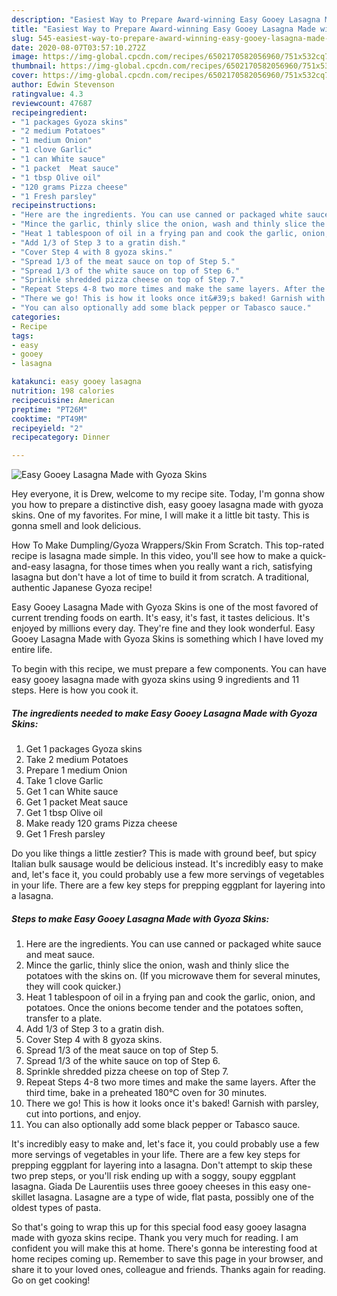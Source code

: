 ```yaml
---
description: "Easiest Way to Prepare Award-winning Easy Gooey Lasagna Made with Gyoza Skins"
title: "Easiest Way to Prepare Award-winning Easy Gooey Lasagna Made with Gyoza Skins"
slug: 545-easiest-way-to-prepare-award-winning-easy-gooey-lasagna-made-with-gyoza-skins
date: 2020-08-07T03:57:10.272Z
image: https://img-global.cpcdn.com/recipes/6502170582056960/751x532cq70/easy-gooey-lasagna-made-with-gyoza-skins-recipe-main-photo.jpg
thumbnail: https://img-global.cpcdn.com/recipes/6502170582056960/751x532cq70/easy-gooey-lasagna-made-with-gyoza-skins-recipe-main-photo.jpg
cover: https://img-global.cpcdn.com/recipes/6502170582056960/751x532cq70/easy-gooey-lasagna-made-with-gyoza-skins-recipe-main-photo.jpg
author: Edwin Stevenson
ratingvalue: 4.3
reviewcount: 47687
recipeingredient:
- "1 packages Gyoza skins"
- "2 medium Potatoes"
- "1 medium Onion"
- "1 clove Garlic"
- "1 can White sauce"
- "1 packet  Meat sauce"
- "1 tbsp Olive oil"
- "120 grams Pizza cheese"
- "1 Fresh parsley"
recipeinstructions:
- "Here are the ingredients. You can use canned or packaged white sauce and meat sauce."
- "Mince the garlic, thinly slice the onion, wash and thinly slice the potatoes with the skins on. (If you microwave them for several minutes, they will cook quicker.)"
- "Heat 1 tablespoon of oil in a frying pan and cook the garlic, onion, and potatoes. Once the onions become tender and the potatoes soften, transfer to a plate."
- "Add 1/3 of Step 3 to a gratin dish."
- "Cover Step 4 with 8 gyoza skins."
- "Spread 1/3 of the meat sauce on top of Step 5."
- "Spread 1/3 of the white sauce on top of Step 6."
- "Sprinkle shredded pizza cheese on top of Step 7."
- "Repeat Steps 4-8 two more times and make the same layers. After the third time, bake in a preheated 180°C oven for 30 minutes."
- "There we go! This is how it looks once it&#39;s baked! Garnish with parsley, cut into portions, and enjoy."
- "You can also optionally add some black pepper or Tabasco sauce."
categories:
- Recipe
tags:
- easy
- gooey
- lasagna

katakunci: easy gooey lasagna 
nutrition: 198 calories
recipecuisine: American
preptime: "PT26M"
cooktime: "PT49M"
recipeyield: "2"
recipecategory: Dinner

---
```



![Easy Gooey Lasagna Made with Gyoza Skins](https://img-global.cpcdn.com/recipes/6502170582056960/751x532cq70/easy-gooey-lasagna-made-with-gyoza-skins-recipe-main-photo.jpg)

Hey everyone, it is Drew, welcome to my recipe site. Today, I'm gonna show you how to prepare a distinctive dish, easy gooey lasagna made with gyoza skins. One of my favorites. For mine, I will make it a little bit tasty. This is gonna smell and look delicious.

How To Make Dumpling/Gyoza Wrappers/Skin From Scratch. This top-rated recipe is lasagna made simple. In this video, you&#39;ll see how to make a quick-and-easy lasagna, for those times when you really want a rich, satisfying lasagna but don&#39;t have a lot of time to build it from scratch. A traditional, authentic Japanese Gyoza recipe!

Easy Gooey Lasagna Made with Gyoza Skins is one of the most favored of current trending foods on earth. It's easy, it's fast, it tastes delicious. It's enjoyed by millions every day. They're fine and they look wonderful. Easy Gooey Lasagna Made with Gyoza Skins is something which I have loved my entire life.


To begin with this recipe, we must prepare a few components. You can have easy gooey lasagna made with gyoza skins using 9 ingredients and 11 steps. Here is how you cook it.

<!--inarticleads1-->

##### The ingredients needed to make Easy Gooey Lasagna Made with Gyoza Skins:

1. Get 1 packages Gyoza skins
1. Take 2 medium Potatoes
1. Prepare 1 medium Onion
1. Take 1 clove Garlic
1. Get 1 can White sauce
1. Get 1 packet  Meat sauce
1. Get 1 tbsp Olive oil
1. Make ready 120 grams Pizza cheese
1. Get 1 Fresh parsley


Do you like things a little zestier? This is made with ground beef, but spicy Italian bulk sausage would be delicious instead. It&#39;s incredibly easy to make and, let&#39;s face it, you could probably use a few more servings of vegetables in your life. There are a few key steps for prepping eggplant for layering into a lasagna. 

<!--inarticleads2-->

##### Steps to make Easy Gooey Lasagna Made with Gyoza Skins:

1. Here are the ingredients. You can use canned or packaged white sauce and meat sauce.
1. Mince the garlic, thinly slice the onion, wash and thinly slice the potatoes with the skins on. (If you microwave them for several minutes, they will cook quicker.)
1. Heat 1 tablespoon of oil in a frying pan and cook the garlic, onion, and potatoes. Once the onions become tender and the potatoes soften, transfer to a plate.
1. Add 1/3 of Step 3 to a gratin dish.
1. Cover Step 4 with 8 gyoza skins.
1. Spread 1/3 of the meat sauce on top of Step 5.
1. Spread 1/3 of the white sauce on top of Step 6.
1. Sprinkle shredded pizza cheese on top of Step 7.
1. Repeat Steps 4-8 two more times and make the same layers. After the third time, bake in a preheated 180°C oven for 30 minutes.
1. There we go! This is how it looks once it&#39;s baked! Garnish with parsley, cut into portions, and enjoy.
1. You can also optionally add some black pepper or Tabasco sauce.


It&#39;s incredibly easy to make and, let&#39;s face it, you could probably use a few more servings of vegetables in your life. There are a few key steps for prepping eggplant for layering into a lasagna. Don&#39;t attempt to skip these two prep steps, or you&#39;ll risk ending up with a soggy, soupy eggplant lasagna. Giada De Laurentiis uses three gooey cheeses in this easy one-skillet lasagna. Lasagne are a type of wide, flat pasta, possibly one of the oldest types of pasta. 

So that's going to wrap this up for this special food easy gooey lasagna made with gyoza skins recipe. Thank you very much for reading. I am confident you will make this at home. There's gonna be interesting food at home recipes coming up. Remember to save this page in your browser, and share it to your loved ones, colleague and friends. Thanks again for reading. Go on get cooking!

